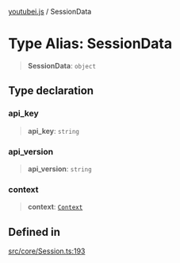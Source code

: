 [youtubei.js](../README.md) / SessionData

# Type Alias: SessionData

> **SessionData**: `object`

## Type declaration

### api\_key

> **api\_key**: `string`

### api\_version

> **api\_version**: `string`

### context

> **context**: [`Context`](Context.md)

## Defined in

[src/core/Session.ts:193](https://github.com/LuanRT/YouTube.js/blob/e54e499ff553dab51e6d9d1aebc090b50fec29ba/src/core/Session.ts#L193)
